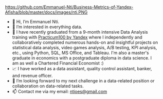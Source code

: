 https://github.com/Emmanuel-Nti/Business-Metrics-of-Yandex-Afisha/blob/master/docs/images/nti.PNG
-  👋 Hi, I’m Emmanuel Nti.
- 👀 I’m interested in everything data.
- 🌱 I have recently graduated from a 9-month intensive Data Analysis training with [Practicum100 by Yandex](https://www.practicum100.com/) where I independently and collaboratively completed numerous hands-on and insightful projects on statistical data analysis, video games analysis, A/B testing, KPI analysis, etc., using Python, SQL, MS Office, and Tableau. I'm also a master's graduate in economics with a postgraduate diploma in data science. I am as well a Chartered Financial Economist :)
- 📈 I have worked as a data assistant, quality control assistant, banker, and revenue officer.
- 💞️ I’m looking forward to my next challenge in a data-related position or collaboration on data-related tasks. 
- 📫 Contact me via my email: ntioes@gmail.com

<!---
Emmanuel-Nti/Emmanuel-Nti is a ✨ special ✨ repository because its `README.md` (this file) appears on your GitHub profile.
You can click the Preview link to take a look at your changes.
--->
